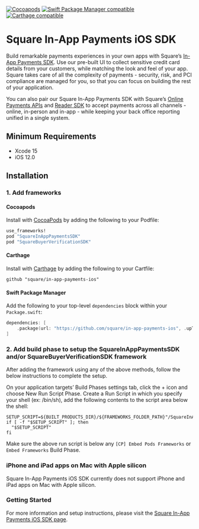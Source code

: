 [![Cocoapods](https://img.shields.io/cocoapods/v/SquareInAppPaymentsSDK)](https://github.com/CocoaPods/CocoaPods)
[![Swift Package Manager compatible](https://img.shields.io/badge/Swift%20Package%20Manager-compatible-4BC51D.svg?style=flat)](https://github.com/apple/swift-package-manager)
[![Carthage compatible](https://img.shields.io/badge/Carthage-compatible-4BC51D.svg?style=flat)](https://github.com/Carthage/Carthage)

# Square In-App Payments iOS SDK

Build remarkable payments experiences in your own apps with Square’s [In-App Payments SDK](https://developer.squareup.com/docs/in-app-payments-sdk/what-it-does). Use our pre-built UI to collect sensitive credit card details from your customers, while matching the look and feel of your app. Square takes care of all the complexity of payments - security, risk, and PCI compliance are managed for you, so that you can focus on building the rest of your application.

You can also pair our Square In-App Payments SDK with Square’s [Online Payments APIs](https://squareup.com/developers/online-payment-apis) and [Reader SDK](https://squareup.com/developers/reader-sdk) to accept payments across all channels - online, in-person and in-app - while keeping your back office reporting unified in a single system.

## Minimum Requirements
- Xcode 15 
- iOS 12.0

## Installation

### 1. Add frameworks

#### Cocoapods

Install with [CocoaPods](http://cocoapods.org/) by adding the following to your Podfile:

```ruby
use_frameworks!
pod "SquareInAppPaymentsSDK"
pod "SquareBuyerVerificationSDK"
```

#### Carthage

Install with [Carthage](https://github.com/Carthage/Carthage) by adding the following to your Cartfile:

```
github "square/in-app-payments-ios"
```

#### Swift Package Manager

Add the following to your top-level `dependencies` block within your `Package.swift`:

```swift
dependencies: [
    .package(url: "https://github.com/square/in-app-payments-ios", .upToNextMajor(from: "1.6.3")),
]
```

### 2. Add build phase to setup the SquareInAppPaymentsSDK and/or SquareBuyerVerificationSDK framework ###
After adding the framework using any of the above methods, follow the below instructions to complete the setup. 

On your application targets’ Build Phases settings tab, click the + icon and choose New Run Script Phase. Create a Run Script in which you specify your shell (ex: /bin/sh), add the following contents to the script area below the shell:

```
SETUP_SCRIPT=${BUILT_PRODUCTS_DIR}/${FRAMEWORKS_FOLDER_PATH}"/SquareInAppPaymentsSDK.framework/setup"
if [ -f "$SETUP_SCRIPT" ]; then
  "$SETUP_SCRIPT"
fi

```

Make sure the above run script is below any `[CP] Embed Pods Frameworks` or `Embed Frameworks` Build Phase.


### iPhone and iPad apps on Mac with Apple silicon

Square In-App Payments iOS SDK currently does not support iPhone and iPad apps on Mac with Apple silicon.

### Getting Started

For more information and setup instructions, please visit the [Square In-App Payments iOS SDK page](https://developer.squareup.com/docs/in-app-payments-sdk/build-on-ios).
